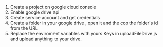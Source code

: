 1. Create a project on google cloud console
2. Enable google drive api
3. Create service account and get credentials
4. Create a folder in your google drive , open it and the cop the folder's id from the URL
5. Replace the enviroment variables with yours Keys in uploadFileDrive.js and upload anything to your drive.

